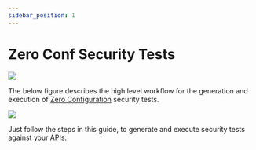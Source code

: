 ```yaml
---
sidebar_position: 1
---
```



# Zero Conf Security Tests
![](../../../../assets/zero-conf-test-plan.svg)

The below figure describes the high level workflow for the generation and execution of [Zero Configuration](../../../../guides/security-testing-concepts/test-plans/test-plan-types.md) security tests.

![](../../../../assets/zero-conf-flow.svg)

Just follow the steps in this guide, to generate and execute security tests against your APIs.

